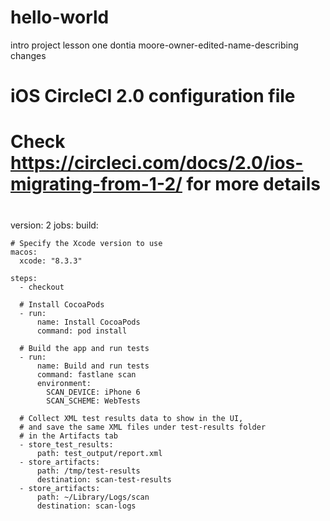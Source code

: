 # hello-world
intro project lesson one
dontia moore-owner-edited-name-describing changes
# iOS CircleCI 2.0 configuration file
#
# Check https://circleci.com/docs/2.0/ios-migrating-from-1-2/ for more details
#
version: 2
jobs:
  build:

    # Specify the Xcode version to use
    macos:
      xcode: "8.3.3"

    steps:
      - checkout

      # Install CocoaPods
      - run:
          name: Install CocoaPods
          command: pod install

      # Build the app and run tests
      - run:
          name: Build and run tests
          command: fastlane scan
          environment:
            SCAN_DEVICE: iPhone 6
            SCAN_SCHEME: WebTests

      # Collect XML test results data to show in the UI,
      # and save the same XML files under test-results folder
      # in the Artifacts tab
      - store_test_results:
          path: test_output/report.xml
      - store_artifacts:
          path: /tmp/test-results
          destination: scan-test-results
      - store_artifacts:
          path: ~/Library/Logs/scan
          destination: scan-logs
